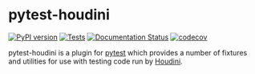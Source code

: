 pytest-houdini
==============

[![PyPI version](https://img.shields.io/pypi/v/pytest-houdini)](https://pypi.org/pypi/pytest-houdini)
[![Tests](https://github.com/captainhammy/pytest-houdini/actions/workflows/tests.yml/badge.svg)](https://github.com/captainhammy/pytest-houdini/actions/workflows/tests.yml)
[![Documentation Status](https://readthedocs.org/projects/pytest-houdini/badge/?version=latest)](https://pytest-houdini.readthedocs.io/en/latest/?badge=latest)
[![codecov](https://codecov.io/github/captainhammy/pytest-houdini/graph/badge.svg?token=OVVZFQVSZR)](https://codecov.io/github/captainhammy/pytest-houdini)

pytest-houdini is a plugin for [pytest](http://pytest.org) which provides a number of fixtures and utilities for use
with testing code run by [Houdini](http://sidefx.com).
